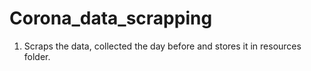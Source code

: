 # Corona_data_scrapping

1. Scraps the data, collected the day before and stores it in resources folder.
